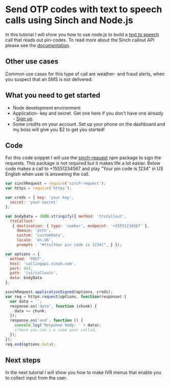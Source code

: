 # Send OTP codes with text to speech calls using Sinch and Node.js

In this tutorial I will show you how to use node.js to build a [text to speech](https://en.wikipedia.org/wiki/Speech_synthesis) call that reads out pin-codes. To read more about the Sinch callout API please see the [documentation](https://www.sinch.com/docs/voice/rest/#Callouts). 

## Other use cases
Common use cases for this type of call are weather- and fraud alerts, when you suspect that an SMS is not delivered. 

## What you need to get started
 - Node development environment 
 - Application- key and secret. Get one here if you don't have one already - [Sign up](https://sinch.com/signup). 
 - Some credits on your account. Set up your phone on the dashboard and my boss will give you $2 to get you started!

##  Code
For this code snippet I will use the [sinch-request](https://www.npmjs.com/package/sinch-request) npm package to sign the requests. This package is not required but it makes life a lot easier. 
Below code makes a call to +15551234567 and play "Your pin code is 1234" in US English when user is answering the call.

```javascript
var sinchRequest = require('sinch-request');
var https = require('https');

var creds = { key: 'your key',
  secret: 'your secret'
};

var bodyData = JSON.stringify({ method: 'ttsCallout',
  ttsCallout: 
   { destination: { type: 'number', endpoint: '+15551234567' },
     domain: 'pstn',
     custom: 'customData',
     locale: 'en-US',
     prompts : "#tts[Your pin code is 1234]", } });

var options = {
  method: 'POST',
  host: 'callingapi.sinch.com',
  port: 443,
  path: '/v1/callouts',
  data: bodyData
};

sinchRequest.applicationSigned(options, creds);
var req = https.request(options, function(response) {
  var data = '';
  response.on('data', function (chunk) {
    data += chunk;
  });
  response.on('end', function () {
    console.log('Response body: ' + data);
    //here you can i.e save your callid,
  });
});
req.end(options.data);
```

## Next steps

In the next tutorial I will show you how to make IVR menus that enable you to collect input from the user.
 

